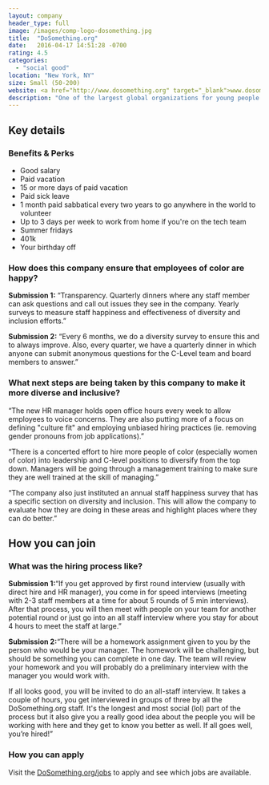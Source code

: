 ```yaml
---
layout: company
header_type: full
image: /images/comp-logo-dosomething.jpg
title:  "DoSomething.org"
date:   2016-04-17 14:51:28 -0700
rating: 4.5
categories:
  - "social good"
location: "New York, NY"
size: Small (50-200)
website: <a href="http://www.dosomething.org" target="_blank">www.dosomething.org</a>
description: "One of the largest global organizations for young people and social change, our 5.1 million members in 130 countries tackle volunteer campaigns that impact every cause. Poverty. Discrimination. The environment. And everything else. Our promise: Any cause, anytime, anywhere."
---
```


## Key details

<div class="company-results_benefits">
  <h3>Benefits &amp; Perks</h3>
  <ul>
    <li>Good salary</li>
    <li>Paid vacation</li>
    <li>15 or more days of paid vacation</li>
    <li>Paid sick leave</li>
    <li>1 month paid sabbatical every two years to go anywhere in the world to volunteer</li>
    <li>Up to 3 days per week to work from home if you're on the tech team</li>
    <li>Summer fridays</li>
    <li>401k</li>
    <li>Your birthday off</li>
  </ul>
</div>


<div class="company-results_happiness">
  <h3>How does this company ensure that employees of color are happy?</h3>

  <p><strong>Submission 1:</strong> “Transparency. Quarterly dinners where any staff member can ask questions and call out issues they see in the company. Yearly surveys to measure staff happiness and effectiveness of diversity and inclusion efforts.”</p>

  <p><strong>Submission 2:</strong> “Every 6 months, we do a diversity survey to ensure this and to always improve. Also, every quarter, we have a quarterly dinner in which anyone can submit anonymous questions for the C-Level team and board members to answer.”</p>
</div>

<div class="company-results_nextsteps">
  <h3>What next steps are being taken by this company to make it more diverse and inclusive?</h3>

  <p>“The new HR manager holds open office hours every week to allow employees to voice concerns. They are also putting more of a focus on defining "culture fit" and employing unbiased hiring practices (ie. removing gender pronouns from job applications).”</p>

  <p>“There is a concerted effort to hire more people of color (especially women of color) into leadership and C-level positions to diversify from the top down. Managers will be going through a management training to make sure they are well trained at the skill of managing.”</p>

  <p>“The company also just instituted an annual staff happiness survey that has a specific section on diversity and inclusion. This will allow the company to evaluate how they are doing in these areas and highlight places where they can do better.”</p>
</div>


<div class="donation-placeholder">
  <!-- Dynamically insert via JS please -->
</div>

## How you can join

<div class="company-results_hiringprocess">
  <h3>What was the hiring process like?</h3>
  <p><strong>Submission 1:</strong>“If you get approved by first round interview (usually with direct hire and HR manager), you come in for speed interviews (meeting with 2-3 staff members at a time for about 5 rounds of 5 min interviews). After that process, you will then meet with people on your team for another potential round or just go into an all staff interview where you stay for about 4 hours to meet the staff at large.”</p>

  <p><strong>Submission 2:</strong>“There will be a homework assignment given to you by the person who would be your manager. The homework will be challenging, but should be something you can complete in one day. The team will review your homework and you will probably do a preliminary interview with the manager you would work with.

  <p>If all looks good, you will be invited to do an all-staff interview. It takes a couple of hours, you get interviewed in groups of three by all the DoSomething.org staff. It's the longest and most social (lol) part of the process but it also give you a really good idea about the people you will be working with here and they get to know you better as well. If all goes well, you’re hired!”</p>
</div>

<div class="company-results_apply">
  <h3>How you can apply</h3>
  <p>Visit the <a href="http://dosomething.org/jobs" target="_blank">DoSomething.org/jobs</a> to apply and see which jobs are available.</p>
</div>